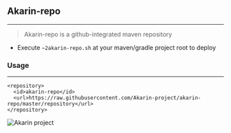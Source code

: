## Akarin-repo
***

> Akarin-repo is a github-integrated maven repository

* Execute `~2akarin-repo.sh` at your maven/gradle project root to deploy

### Usage
***
```
<repository>
  <id>akarin-repo</id>
  <url>https://raw.githubusercontent.com/Akarin-project/akarin-repo/master/repository</url>
</repository>
```

![Akarin project](https://i.imgur.com/vy4YA2J.png)
